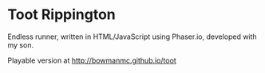 # Toot Rippington
Endless runner, written in HTML/JavaScript using Phaser.io, developed with my son.

Playable version at
http://bowmanmc.github.io/toot
